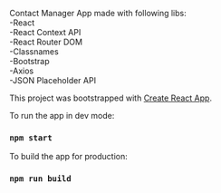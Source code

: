 Contact Manager App made with following libs:<br>
-React<br>
-React Context API<br>
-React Router DOM<br>
-Classnames<br>
-Bootstrap<br>
-Axios<br>
-JSON Placeholder API<br>

This project was bootstrapped with [Create React App](https://github.com/facebook/create-react-app).

To run the app in dev mode:

### `npm start`

To build the app for production:

### `npm run build`
